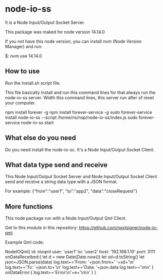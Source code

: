 # node-io-ss
It is a Node Input/Output Socket Server.

This package was maked for node version 14.14.0

If you not have this node version, you can install nvm (Node Version Manager) and run:

$: nvm use 14.14.0

## How to use

Run the install.sh script file.

This file basically install and run this command lines for that always run the node-io-ss server. 
Width this command lines, this server run after of reset your computer.

npm install forever -g
npm install forever-service -g
sudo forever-service install node-io-ss --script /home/ns/nsp/node-io-ss/index.js
sudo forever-service node-io-ss start

## What else do you need

Do you need install the node-io-sc. It's a Node Input/Output Socket Client.

## What data type send and receive

This Node Input/Output Socket Server and Node Input/Output Socket Client send and receive a string data type with a JSON format.

For example: {"from":"user1", "to":"app2", "data":"closeRequest"}

## More functions
This node package run with a Node Input/Output Qml Client.

Get to this module in this repository: https://github.com/nextsigner/node-io-qml.

Example Qml code:

NodeIOQml{
    id: nioqml
    user: 'user1'
    to: 'user2'
    host: '192.168.1.10'
    port: 3111
    onDataReceibed:{
        let d = new Date(Date.now())
        let sd=d.toString()
        let json=JSON.parse(data)
        log.text+='From: '+json.from+' '+sd+'\n'
        log.text+='To: '+json.to+'\n'
        log.text+='Data: '+json.data
        log.text+='\n\n'
    }
    onDataError:{
        log.text+='Error:\n'+e+'\n\n'
    }
}
